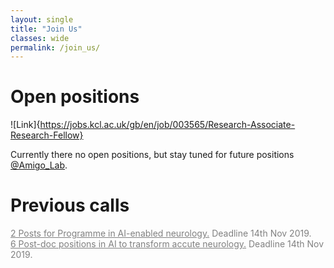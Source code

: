 ```yaml
---
layout: single
title: "Join Us"
classes: wide
permalink: /join_us/
---
```

# Open positions

![Link]{https://jobs.kcl.ac.uk/gb/en/job/003565/Research-Associate-Research-Fellow}

Currently there no open positions, but stay tuned for future positions [@Amigo_Lab](https://twitter.com/amigo_lab).

# Previous calls
<div style="color:gray">  

<a href="https://t.co/wE7pCk54H9?amp=1" style="color:gray">2 Posts for Programme in AI-enabled neurology.</a>  Deadline 14th Nov 2019.
<br>
<a href="https://t.co/SDNcQJRJEy?amp=1" style="color:gray">6 Post-doc positions in AI to transform accute neurology.</a>  Deadline 14th Nov 2019.

</div>
